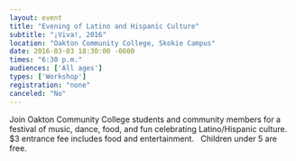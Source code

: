 ```yaml
---
layout: event
title: "Evening of Latino and Hispanic Culture"
subtitle: "¡Viva!, 2016"
location: "Oakton Community College, Skokie Campus"
date: 2016-03-03 18:30:00 -0600
times: "6:30 p.m."
audiences: ['All ages']
types: ['Workshop']
registration: "none"
canceled: "No"
---
```

Join Oakton Community College students and community members for a festival of music, dance, food, and fun celebrating Latino/Hispanic culture. $3 entrance fee includes food and entertainment.   Children under 5 are free.
